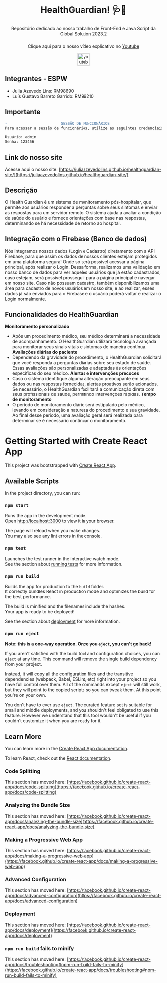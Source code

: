 <h1 align="center">HealthGuardian! 🩺💊</h1>

###

<p align="center">Repositório dedicado ao nosso trabalho de Front-End e Java Script da Global Solution 2023.2</p>

###

<div align="center">
  <p align="center">Clique aqui para o nosso vídeo explicativo no <a href="https://www.youtube.com/">Youtube</a></p>
  <a href="https://www.youtube.com/">
    <img src="https://img.shields.io/static/v1?message=Youtube&logo=youtube&label=&color=FF0000&logoColor=white&labelColor=&style=for-the-badge" height="40" alt="youtube logo"  />
  </a>
</div>


## Integrantes - ESPW
- Julia Azevedo Lins: RM98690
- Luís Gustavo Barreto Garrido: RM99210
  

## Importante
```diff
-                        SESSÃO DE FUNCIONÁRIOS                        -
Para acessar a sessão de funcionários, utilize as seguintes credenciais:

Usuário: admin
Senha: 123456

```
## Link do nosso site
Acesse aqui o nosso site: 
[https://juliaazevedolins.github.io/healthguardian-site/](https://juliaazevedolins.github.io/healthguardian-site/)


## Descrição
O Health Guardian é um sistema de monitoramento pós-hospitalar, que permite aos usuários responder a perguntas sobre seus sintomas e enviar as respostas para um servidor remoto. O sistema ajuda a avaliar a condição de saúde do usuário e fornece orientações com base nas respostas, determinando se há necessidade de retorno ao hospital.

## Integração com o Firebase (Banco de dados)
Nós integramos nossos dados (Login e Cadastro) diretamento com a API Firebase, para que assim os dados de nossos clientes estejam protegidos em uma plataforma segura!
Onde só será possível acessar a página principal, após realizar o Login. Dessa forma, realizamos uma validação em nosso banco de dados para ver aqueles usuários que já estão cadastrados, caso estejam, será possível prosseguir para a página principal e navegar em nosso site.
Caso não possuam cadastro, também disponibilizamos uma área para cadastro de novos usuários em nosso site, e ao realizar, esses dados já são enviados para o Firebase e o usuário poderá voltar e realizar o Login normalmente.

## Funcionalidades do HealthGuardian

**Monitoramento personalizado**
- Após um procedimento médico, seu médico determinará a necessidade de acompanhamento. 
O HealthGuardian utilizará tecnologia avançada para monitorar seus sinais vitais e sintomas de maneira contínua.
**Avaliações diárias do paciente**
- Dependendo da gravidade do procedimento, 
o HealthGuardian solicitará que você responda a perguntas diárias sobre seu estado de saúde. Essas avaliações são personalizadas e adaptadas às orientações específicas do seu médico.
**Alertas e intervenções precoces**
- Caso o sistema identifique alguma alteração preocupante em seus dados ou nas respostas fornecidas, alertas proativos serão acionados. Se necessário, o HealthGuardian facilitará a comunicação direta com seus profissionais de saúde, permitindo intervenções rápidas.
**Tempo de monitoramento**
- O período de monitoramento diário será estipulado pelo médico, levando em consideração a natureza do procedimento e sua gravidade. 
Ao final desse período, uma avaliação geral será realizada para determinar se é necessário continuar o monitoramento.






# Getting Started with Create React App

This project was bootstrapped with [Create React App](https://github.com/facebook/create-react-app).

## Available Scripts

In the project directory, you can run:

### `npm start`

Runs the app in the development mode.\
Open [http://localhost:3000](http://localhost:3000) to view it in your browser.

The page will reload when you make changes.\
You may also see any lint errors in the console.

### `npm test`

Launches the test runner in the interactive watch mode.\
See the section about [running tests](https://facebook.github.io/create-react-app/docs/running-tests) for more information.

### `npm run build`

Builds the app for production to the `build` folder.\
It correctly bundles React in production mode and optimizes the build for the best performance.

The build is minified and the filenames include the hashes.\
Your app is ready to be deployed!

See the section about [deployment](https://facebook.github.io/create-react-app/docs/deployment) for more information.

### `npm run eject`

**Note: this is a one-way operation. Once you `eject`, you can't go back!**

If you aren't satisfied with the build tool and configuration choices, you can `eject` at any time. This command will remove the single build dependency from your project.

Instead, it will copy all the configuration files and the transitive dependencies (webpack, Babel, ESLint, etc) right into your project so you have full control over them. All of the commands except `eject` will still work, but they will point to the copied scripts so you can tweak them. At this point you're on your own.

You don't have to ever use `eject`. The curated feature set is suitable for small and middle deployments, and you shouldn't feel obligated to use this feature. However we understand that this tool wouldn't be useful if you couldn't customize it when you are ready for it.

## Learn More

You can learn more in the [Create React App documentation](https://facebook.github.io/create-react-app/docs/getting-started).

To learn React, check out the [React documentation](https://reactjs.org/).

### Code Splitting

This section has moved here: [https://facebook.github.io/create-react-app/docs/code-splitting](https://facebook.github.io/create-react-app/docs/code-splitting)

### Analyzing the Bundle Size

This section has moved here: [https://facebook.github.io/create-react-app/docs/analyzing-the-bundle-size](https://facebook.github.io/create-react-app/docs/analyzing-the-bundle-size)

### Making a Progressive Web App

This section has moved here: [https://facebook.github.io/create-react-app/docs/making-a-progressive-web-app](https://facebook.github.io/create-react-app/docs/making-a-progressive-web-app)

### Advanced Configuration

This section has moved here: [https://facebook.github.io/create-react-app/docs/advanced-configuration](https://facebook.github.io/create-react-app/docs/advanced-configuration)

### Deployment

This section has moved here: [https://facebook.github.io/create-react-app/docs/deployment](https://facebook.github.io/create-react-app/docs/deployment)

### `npm run build` fails to minify

This section has moved here: [https://facebook.github.io/create-react-app/docs/troubleshooting#npm-run-build-fails-to-minify](https://facebook.github.io/create-react-app/docs/troubleshooting#npm-run-build-fails-to-minify)
